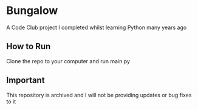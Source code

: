 # Bungalow
A Code Club project I completed whilst learning Python many years ago

## How to Run

Clone the repo to your computer and run main.py

## Important

This repository is archived and I will not be providing updates or bug fixes to it
